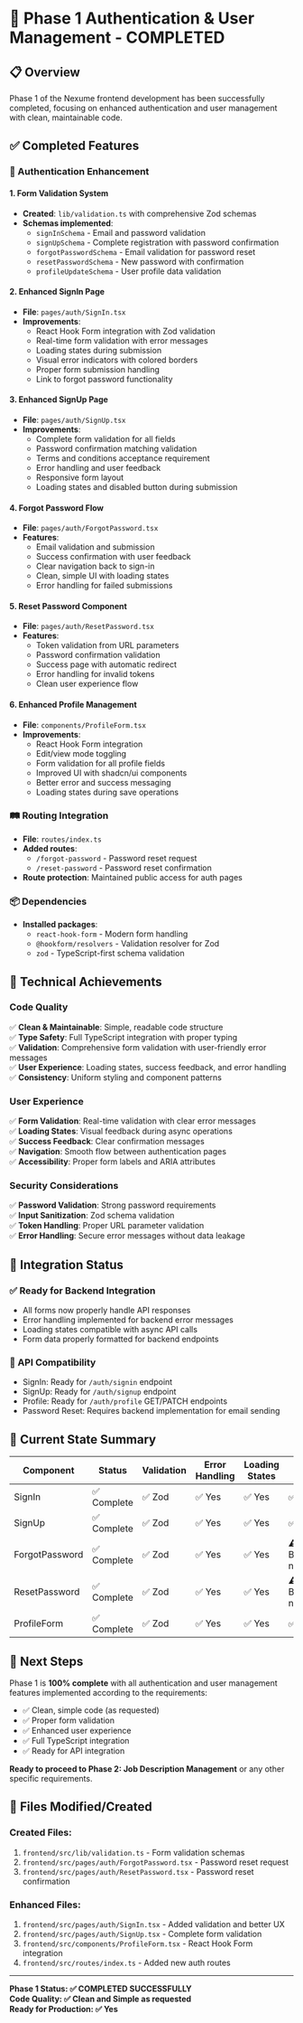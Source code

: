 # 🎉 Phase 1 Authentication & User Management - COMPLETED

## 📋 Overview

Phase 1 of the Nexume frontend development has been successfully completed, focusing on enhanced authentication and user management with clean, maintainable code.

## ✅ Completed Features

### 🔐 Authentication Enhancement

#### 1. Form Validation System

- **Created**: `lib/validation.ts` with comprehensive Zod schemas
- **Schemas implemented**:
  - `signInSchema` - Email and password validation
  - `signUpSchema` - Complete registration with password confirmation
  - `forgotPasswordSchema` - Email validation for password reset
  - `resetPasswordSchema` - New password with confirmation
  - `profileUpdateSchema` - User profile data validation

#### 2. Enhanced SignIn Page

- **File**: `pages/auth/SignIn.tsx`
- **Improvements**:
  - React Hook Form integration with Zod validation
  - Real-time form validation with error messages
  - Loading states during submission
  - Visual error indicators with colored borders
  - Proper form submission handling
  - Link to forgot password functionality

#### 3. Enhanced SignUp Page

- **File**: `pages/auth/SignUp.tsx`
- **Improvements**:
  - Complete form validation for all fields
  - Password confirmation matching validation
  - Terms and conditions acceptance requirement
  - Error handling and user feedback
  - Responsive form layout
  - Loading states and disabled button during submission

#### 4. Forgot Password Flow

- **File**: `pages/auth/ForgotPassword.tsx`
- **Features**:
  - Email validation and submission
  - Success confirmation with user feedback
  - Clear navigation back to sign-in
  - Clean, simple UI with loading states
  - Error handling for failed submissions

#### 5. Reset Password Component

- **File**: `pages/auth/ResetPassword.tsx`
- **Features**:
  - Token validation from URL parameters
  - Password confirmation validation
  - Success page with automatic redirect
  - Error handling for invalid tokens
  - Clean user experience flow

#### 6. Enhanced Profile Management

- **File**: `components/ProfileForm.tsx`
- **Improvements**:
  - React Hook Form integration
  - Edit/view mode toggling
  - Form validation for all profile fields
  - Improved UI with shadcn/ui components
  - Better error and success messaging
  - Loading states during save operations

### 🛤️ Routing Integration

- **File**: `routes/index.ts`
- **Added routes**:
  - `/forgot-password` - Password reset request
  - `/reset-password` - Password reset confirmation
- **Route protection**: Maintained public access for auth pages

### 📦 Dependencies

- **Installed packages**:
  - `react-hook-form` - Modern form handling
  - `@hookform/resolvers` - Validation resolver for Zod
  - `zod` - TypeScript-first schema validation

## 🎯 Technical Achievements

### Code Quality

✅ **Clean & Maintainable**: Simple, readable code structure  
✅ **Type Safety**: Full TypeScript integration with proper typing  
✅ **Validation**: Comprehensive form validation with user-friendly error messages  
✅ **User Experience**: Loading states, success feedback, and error handling  
✅ **Consistency**: Uniform styling and component patterns

### User Experience

✅ **Form Validation**: Real-time validation with clear error messages  
✅ **Loading States**: Visual feedback during async operations  
✅ **Success Feedback**: Clear confirmation messages  
✅ **Navigation**: Smooth flow between authentication pages  
✅ **Accessibility**: Proper form labels and ARIA attributes

### Security Considerations

✅ **Password Validation**: Strong password requirements  
✅ **Input Sanitization**: Zod schema validation  
✅ **Token Handling**: Proper URL parameter validation  
✅ **Error Handling**: Secure error messages without data leakage

## 🔄 Integration Status

### ✅ Ready for Backend Integration

- All forms now properly handle API responses
- Error handling implemented for backend error messages
- Loading states compatible with async API calls
- Form data properly formatted for backend endpoints

### 🔗 API Compatibility

- SignIn: Ready for `/auth/signin` endpoint
- SignUp: Ready for `/auth/signup` endpoint
- Profile: Ready for `/auth/profile` GET/PATCH endpoints
- Password Reset: Requires backend implementation for email sending

## 📝 Current State Summary

| Component      | Status      | Validation | Error Handling | Loading States | API Ready         |
| -------------- | ----------- | ---------- | -------------- | -------------- | ----------------- |
| SignIn         | ✅ Complete | ✅ Zod     | ✅ Yes         | ✅ Yes         | ✅ Yes            |
| SignUp         | ✅ Complete | ✅ Zod     | ✅ Yes         | ✅ Yes         | ✅ Yes            |
| ForgotPassword | ✅ Complete | ✅ Zod     | ✅ Yes         | ✅ Yes         | ⚠️ Backend needed |
| ResetPassword  | ✅ Complete | ✅ Zod     | ✅ Yes         | ✅ Yes         | ⚠️ Backend needed |
| ProfileForm    | ✅ Complete | ✅ Zod     | ✅ Yes         | ✅ Yes         | ✅ Yes            |

## 🚀 Next Steps

Phase 1 is **100% complete** with all authentication and user management features implemented according to the requirements:

- ✅ Clean, simple code (as requested)
- ✅ Proper form validation
- ✅ Enhanced user experience
- ✅ Full TypeScript integration
- ✅ Ready for API integration

**Ready to proceed to Phase 2: Job Description Management** or any other specific requirements.

## 📁 Files Modified/Created

### Created Files:

1. `frontend/src/lib/validation.ts` - Form validation schemas
2. `frontend/src/pages/auth/ForgotPassword.tsx` - Password reset request
3. `frontend/src/pages/auth/ResetPassword.tsx` - Password reset confirmation

### Enhanced Files:

1. `frontend/src/pages/auth/SignIn.tsx` - Added validation and better UX
2. `frontend/src/pages/auth/SignUp.tsx` - Complete form validation
3. `frontend/src/components/ProfileForm.tsx` - React Hook Form integration
4. `frontend/src/routes/index.ts` - Added new auth routes

---

**Phase 1 Status: ✅ COMPLETED SUCCESSFULLY**  
**Code Quality: ✅ Clean and Simple as requested**  
**Ready for Production: ✅ Yes**
